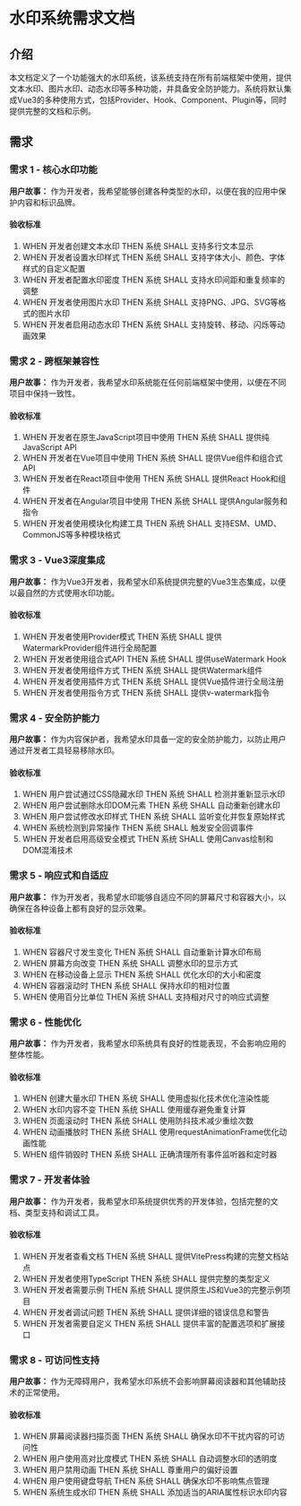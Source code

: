 # 水印系统需求文档

## 介绍

本文档定义了一个功能强大的水印系统，该系统支持在所有前端框架中使用，提供文本水印、图片水印、动态水印等多种功能，并具备安全防护能力。系统将默认集成Vue3的多种使用方式，包括Provider、Hook、Component、Plugin等，同时提供完整的文档和示例。

## 需求

### 需求 1 - 核心水印功能

**用户故事：** 作为开发者，我希望能够创建各种类型的水印，以便在我的应用中保护内容和标识品牌。

#### 验收标准

1. WHEN 开发者创建文本水印 THEN 系统 SHALL 支持多行文本显示
2. WHEN 开发者设置水印样式 THEN 系统 SHALL 支持字体大小、颜色、字体样式的自定义配置
3. WHEN 开发者配置水印密度 THEN 系统 SHALL 支持水印间距和重复频率的调整
4. WHEN 开发者使用图片水印 THEN 系统 SHALL 支持PNG、JPG、SVG等格式的图片水印
5. WHEN 开发者启用动态水印 THEN 系统 SHALL 支持旋转、移动、闪烁等动画效果

### 需求 2 - 跨框架兼容性

**用户故事：** 作为开发者，我希望水印系统能在任何前端框架中使用，以便在不同项目中保持一致性。

#### 验收标准

1. WHEN 开发者在原生JavaScript项目中使用 THEN 系统 SHALL 提供纯JavaScript API
2. WHEN 开发者在Vue项目中使用 THEN 系统 SHALL 提供Vue组件和组合式API
3. WHEN 开发者在React项目中使用 THEN 系统 SHALL 提供React Hook和组件
4. WHEN 开发者在Angular项目中使用 THEN 系统 SHALL 提供Angular服务和指令
5. WHEN 开发者使用模块化构建工具 THEN 系统 SHALL 支持ESM、UMD、CommonJS等多种模块格式

### 需求 3 - Vue3深度集成

**用户故事：** 作为Vue3开发者，我希望水印系统提供完整的Vue3生态集成，以便以最自然的方式使用水印功能。

#### 验收标准

1. WHEN 开发者使用Provider模式 THEN 系统 SHALL 提供WatermarkProvider组件进行全局配置
2. WHEN 开发者使用组合式API THEN 系统 SHALL 提供useWatermark Hook
3. WHEN 开发者使用组件方式 THEN 系统 SHALL 提供Watermark组件
4. WHEN 开发者使用插件方式 THEN 系统 SHALL 提供Vue插件进行全局注册
5. WHEN 开发者使用指令方式 THEN 系统 SHALL 提供v-watermark指令

### 需求 4 - 安全防护能力

**用户故事：** 作为内容保护者，我希望水印具备一定的安全防护能力，以防止用户通过开发者工具轻易移除水印。

#### 验收标准

1. WHEN 用户尝试通过CSS隐藏水印 THEN 系统 SHALL 检测并重新显示水印
2. WHEN 用户尝试删除水印DOM元素 THEN 系统 SHALL 自动重新创建水印
3. WHEN 用户尝试修改水印样式 THEN 系统 SHALL 监听变化并恢复原始样式
4. WHEN 系统检测到异常操作 THEN 系统 SHALL 触发安全回调事件
5. WHEN 开发者启用高级安全模式 THEN 系统 SHALL 使用Canvas绘制和DOM混淆技术

### 需求 5 - 响应式和自适应

**用户故事：** 作为开发者，我希望水印能够自适应不同的屏幕尺寸和容器大小，以确保在各种设备上都有良好的显示效果。

#### 验收标准

1. WHEN 容器尺寸发生变化 THEN 系统 SHALL 自动重新计算水印布局
2. WHEN 屏幕方向改变 THEN 系统 SHALL 调整水印的显示方式
3. WHEN 在移动设备上显示 THEN 系统 SHALL 优化水印的大小和密度
4. WHEN 容器滚动时 THEN 系统 SHALL 保持水印的相对位置
5. WHEN 使用百分比单位 THEN 系统 SHALL 支持相对尺寸的响应式调整

### 需求 6 - 性能优化

**用户故事：** 作为开发者，我希望水印系统具有良好的性能表现，不会影响应用的整体性能。

#### 验收标准

1. WHEN 创建大量水印 THEN 系统 SHALL 使用虚拟化技术优化渲染性能
2. WHEN 水印内容不变 THEN 系统 SHALL 使用缓存避免重复计算
3. WHEN 页面滚动时 THEN 系统 SHALL 使用防抖技术减少重绘次数
4. WHEN 动画播放时 THEN 系统 SHALL 使用requestAnimationFrame优化动画性能
5. WHEN 组件销毁时 THEN 系统 SHALL 正确清理所有事件监听器和定时器

### 需求 7 - 开发者体验

**用户故事：** 作为开发者，我希望水印系统提供优秀的开发体验，包括完整的文档、类型支持和调试工具。

#### 验收标准

1. WHEN 开发者查看文档 THEN 系统 SHALL 提供VitePress构建的完整文档站点
2. WHEN 开发者使用TypeScript THEN 系统 SHALL 提供完整的类型定义
3. WHEN 开发者需要示例 THEN 系统 SHALL 提供原生JS和Vue3的完整示例项目
4. WHEN 开发者调试问题 THEN 系统 SHALL 提供详细的错误信息和警告
5. WHEN 开发者需要自定义 THEN 系统 SHALL 提供丰富的配置选项和扩展接口

### 需求 8 - 可访问性支持

**用户故事：** 作为无障碍用户，我希望水印系统不会影响屏幕阅读器和其他辅助技术的正常使用。

#### 验收标准

1. WHEN 屏幕阅读器扫描页面 THEN 系统 SHALL 确保水印不干扰内容的可访问性
2. WHEN 用户使用高对比度模式 THEN 系统 SHALL 自动调整水印的透明度
3. WHEN 用户禁用动画 THEN 系统 SHALL 尊重用户的偏好设置
4. WHEN 用户使用键盘导航 THEN 系统 SHALL 确保水印不影响焦点管理
5. WHEN 系统生成水印 THEN 系统 SHALL 添加适当的ARIA属性标识水印内容
